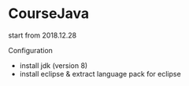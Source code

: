# CourseJava
start from 2018.12.28

Configuration
- install jdk (version 8) 
- install eclipse & extract language pack for eclipse



